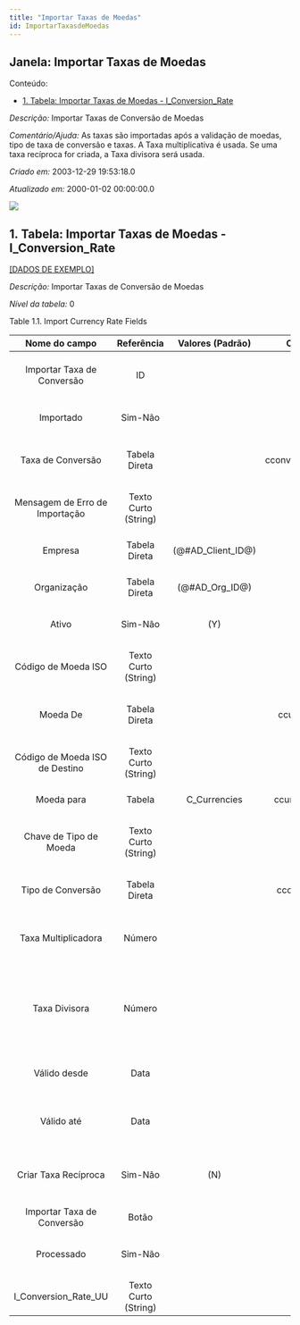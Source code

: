 ```yaml
---
title: "Importar Taxas de Moedas"
id: ImportarTaxasdeMoedas
---
```

<div id="d119023e1" class="section chapter">

<div class="titlepage">

<div>

<div>

## Janela: Importar Taxas de Moedas

</div>

</div>

</div>

<div class="toc">

<div class="toc-title">

Conteúdo:

</div>

  - <span class="section">[1. Tabela: Importar Taxas de Moedas -
    I\_Conversion\_Rate](#d119023e23)</span>

</div>

<span class="emphasis">*Descrição:* </span> Importar Taxas de Conversão
de Moedas

<span class="emphasis">*Comentário/Ajuda:* </span>As taxas são
importadas após a validação de moedas, tipo de taxa de conversão e
taxas. A Taxa multiplicativa é usada. Se uma taxa recíproca for criada,
a Taxa divisora será usada.

<span class="emphasis"> *Criado em:* </span>2003-12-29 19:53:18.0

<span class="emphasis">*Atualizado em:* </span>2000-01-02 00:00:00.0

![](/img/manual/ImportarTaxasdeMoedas.png)

<div id="d119023e23" class="section section">

<div class="titlepage">

<div>

<div>

## 1. Tabela: Importar Taxas de Moedas - I\_Conversion\_Rate

</div>

</div>

</div>

[\[DADOS DE EXEMPLO\]](data/I_Conversion_Rate_data)

<span class="emphasis">*Descrição:*</span> Importar Taxas de Conversão
de Moedas

<span class="emphasis">*Nível da tabela:* </span>0

</div>

<div id="d119023e36" class="table">

<div class="table-title">

Table 1.1. Import Currency Rate
Fields

</div>

<div class="table-contents">

|         Nome do campo          |      Referência      |   Valores (Padrão)   |      Chave restritiva      |                Regra de validação                |                            Descrição                             |                                                                                 Comentário/Ajuda                                                                                  |
| :----------------------------: | :------------------: | :------------------: | :------------------------: | :----------------------------------------------: | :--------------------------------------------------------------: | :-------------------------------------------------------------------------------------------------------------------------------------------------------------------------------: |
|   Importar Taxa de Conversão   |          ID          |                      |                            |                                                  |                 Import Currency Conversion Rate                  |                                                                                                                                                                                   |
|           Importado            |       Sim-Não        |                      |                            |                                                  |                  Has this import been processed                  |                                                        The Imported check box indicates if this import has been processed.                                                        |
|       Taxa de Conversão        |    Tabela Direta     |                      | cconversionrate\_iconvrate |                                                  |               Rate used for converting currencies                |                           The Conversion Rate defines the rate (multiply or divide) to use when converting a source currency to an accounting currency.                           |
| Mensagem de Erro de Importação | Texto Curto (String) |                      |                            |                                                  |              Messages generated from import process              |                                             The Import Error Message displays any error messages generated during the import process.                                             |
|            Empresa             |    Tabela Direta     | (@\#AD\_Client\_ID@) |                            |        AD\_Client.AD\_Client\_ID \< \> 0         |                (semelhante ao primeiro relatório)                |                                                                                (ver o mesmo acima)                                                                                |
|          Organização           |    Tabela Direta     |  (@\#AD\_Org\_ID@)   |                            | (AD\_Org.IsSummary='N' OR AD\_Org.AD\_Org\_ID=0) |                (semelhante ao primeiro relatório)                |                                                                                (ver o mesmo acima)                                                                                |
|             Ativo              |       Sim-Não        |         (Y)          |                            |                                                  |                (semelhante ao primeiro relatório)                |                                                                                (ver o mesmo acima)                                                                                |
|      Código de Moeda ISO       | Texto Curto (String) |                      |                            |                                                  |            Three letter ISO 4217 Code of the Currency            |                                                             For details - http://www.unece.org/trade/rec/rec09en.htm                                                              |
|            Moeda De            |    Tabela Direta     |                      |    ccurrency\_iconvrate    |                                                  |                   The Currency for this record                   |                                                   Indicates the Currency to be used when processing or reporting on this record                                                   |
| Código de Moeda ISO de Destino | Texto Curto (String) |                      |                            |                                                  |          Three letter ISO 4217 Code of the To Currency           |                                                             For details - http://www.unece.org/trade/rec/rec09en.htm                                                              |
|           Moeda para           |        Tabela        |    C\_Currencies     |   ccurrency\_iconvrateto   |                                                  |                         Target currency                          |                                                       The Currency To defines the target currency for this conversion rate.                                                       |
|     Chave de Tipo de Moeda     | Texto Curto (String) |                      |                            |                                                  |         Key value for the Currency Conversion Rate Type          |                                                       The date type key for the conversion of foreign currency transactions                                                       |
|       Tipo de Conversão        |    Tabela Direta     |                      |    cconvtype\_iconvrate    |                                                  |                  Currency Conversion Rate Type                   |                              The Currency Conversion Rate Type lets you define different type of rates, e.g. Spot, Corporate and/or Sell/Buy rates.                               |
|      Taxa Multiplicadora       |        Número        |                      |                            |                                                  |     Rate to multiple the source by to calculate the target.      | To convert Source number to Target number, the Source is multiplied by the multiply rate. If the Multiply Rate is entered, then the Divide Rate will be automatically calculated. |
|         Taxa Divisora          |        Número        |                      |                            |                                                  | To convert Source number to Target number, the Source is divided |       To convert Source number to Target number, the Source is divided by the divide rate. If you enter a Divide Rate, the Multiply Rate will be automatically calculated.        |
|          Válido desde          |         Data         |                      |                            |                                                  |            Valid from including this date (first day)            |                                                            The Valid From date indicates the first day of a date range                                                            |
|           Válido até           |         Data         |                      |                            |                                                  |             Valid to including this date (last day)              |                                                             The Valid To date indicates the last day of a date range                                                              |
|      Criar Taxa Recíproca      |       Sim-Não        |         (N)          |                            |                                                  |         Create Reciprocal Rate from current information          |                                       If selected, the imported USD-\> EUR rate is used to create/calculate the reciprocal rate EUR-\> USD.                                       |
|   Importar Taxa de Conversão   |        Botão         |                      |                            |                                                  |                                                                  |                                                                                                                                                                                   |
|           Processado           |       Sim-Não        |                      |                            |                                                  |                 The document has been processed                  |                                                       The Processed checkbox indicates that a document has been processed.                                                        |
|    I\_Conversion\_Rate\_UU     | Texto Curto (String) |                      |                            |                                                  |                                                                  |                                                                                                                                                                                   |

</div>

</div>

  

</div>
